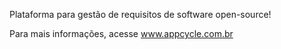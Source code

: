 Plataforma para gestão de requisitos de software open-source!

Para mais informações, acesse www.appcycle.com.br

